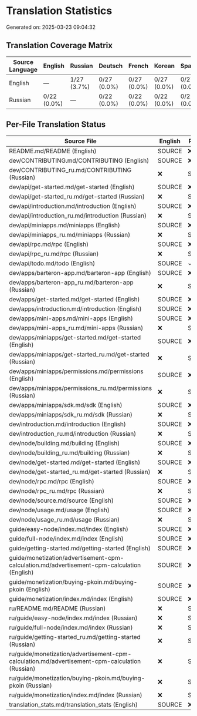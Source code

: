 # Translation Statistics

Generated on: 2025-03-23 09:04:32

## Translation Coverage Matrix

| Source Language | English | Russian | Deutsch | French | Korean | Spanish | Italiano | Chinese | Total Files |
|----------------|-------|-------|-------|------|------|-------|--------|-------|--------------|
| English | — | 1/27 (3.7%) | 0/27 (0.0%) | 0/27 (0.0%) | 0/27 (0.0%) | 0/27 (0.0%) | 0/27 (0.0%) | 0/27 (0.0%) | 27 |
| Russian | 0/22 (0.0%) | — | 0/22 (0.0%) | 0/22 (0.0%) | 0/22 (0.0%) | 0/22 (0.0%) | 0/22 (0.0%) | 0/22 (0.0%) | 22 |

## Per-File Translation Status

| Source File | English | Russian | Deutsch | French | Korean | Spanish | Italiano | Chinese |
|-------------|-------|-------|-------|------|------|-------|--------|-------|
| README.md/README (English) | SOURCE | ❌ | ❌ | ❌ | ❌ | ❌ | ❌ | ❌ |
| dev/CONTRIBUTING.md/CONTRIBUTING (English) | SOURCE | ❌ | ❌ | ❌ | ❌ | ❌ | ❌ | ❌ |
| dev/CONTRIBUTING_ru.md/CONTRIBUTING (Russian) | ❌ | SOURCE | ❌ | ❌ | ❌ | ❌ | ❌ | ❌ |
| dev/api/get-started.md/get-started (English) | SOURCE | ❌ | ❌ | ❌ | ❌ | ❌ | ❌ | ❌ |
| dev/api/get-started_ru.md/get-started (Russian) | ❌ | SOURCE | ❌ | ❌ | ❌ | ❌ | ❌ | ❌ |
| dev/api/introduction.md/introduction (English) | SOURCE | ❌ | ❌ | ❌ | ❌ | ❌ | ❌ | ❌ |
| dev/api/introduction_ru.md/introduction (Russian) | ❌ | SOURCE | ❌ | ❌ | ❌ | ❌ | ❌ | ❌ |
| dev/api/miniapps.md/miniapps (English) | SOURCE | ❌ | ❌ | ❌ | ❌ | ❌ | ❌ | ❌ |
| dev/api/miniapps_ru.md/miniapps (Russian) | ❌ | SOURCE | ❌ | ❌ | ❌ | ❌ | ❌ | ❌ |
| dev/api/rpc.md/rpc (English) | SOURCE | ❌ | ❌ | ❌ | ❌ | ❌ | ❌ | ❌ |
| dev/api/rpc_ru.md/rpc (Russian) | ❌ | SOURCE | ❌ | ❌ | ❌ | ❌ | ❌ | ❌ |
| dev/api/todo.md/todo (English) | SOURCE | ✓ | ❌ | ❌ | ❌ | ❌ | ❌ | ❌ |
| dev/apps/barteron-app.md/barteron-app (English) | SOURCE | ❌ | ❌ | ❌ | ❌ | ❌ | ❌ | ❌ |
| dev/apps/barteron-app_ru.md/barteron-app (Russian) | ❌ | SOURCE | ❌ | ❌ | ❌ | ❌ | ❌ | ❌ |
| dev/apps/get-started.md/get-started (English) | SOURCE | ❌ | ❌ | ❌ | ❌ | ❌ | ❌ | ❌ |
| dev/apps/introduction.md/introduction (English) | SOURCE | ❌ | ❌ | ❌ | ❌ | ❌ | ❌ | ❌ |
| dev/apps/mini-apps.md/mini-apps (English) | SOURCE | ❌ | ❌ | ❌ | ❌ | ❌ | ❌ | ❌ |
| dev/apps/mini-apps_ru.md/mini-apps (Russian) | ❌ | SOURCE | ❌ | ❌ | ❌ | ❌ | ❌ | ❌ |
| dev/apps/miniapps/get-started.md/get-started (English) | SOURCE | ❌ | ❌ | ❌ | ❌ | ❌ | ❌ | ❌ |
| dev/apps/miniapps/get-started_ru.md/get-started (Russian) | ❌ | SOURCE | ❌ | ❌ | ❌ | ❌ | ❌ | ❌ |
| dev/apps/miniapps/permissions.md/permissions (English) | SOURCE | ❌ | ❌ | ❌ | ❌ | ❌ | ❌ | ❌ |
| dev/apps/miniapps/permissions_ru.md/permissions (Russian) | ❌ | SOURCE | ❌ | ❌ | ❌ | ❌ | ❌ | ❌ |
| dev/apps/miniapps/sdk.md/sdk (English) | SOURCE | ❌ | ❌ | ❌ | ❌ | ❌ | ❌ | ❌ |
| dev/apps/miniapps/sdk_ru.md/sdk (Russian) | ❌ | SOURCE | ❌ | ❌ | ❌ | ❌ | ❌ | ❌ |
| dev/introduction.md/introduction (English) | SOURCE | ❌ | ❌ | ❌ | ❌ | ❌ | ❌ | ❌ |
| dev/introduction_ru.md/introduction (Russian) | ❌ | SOURCE | ❌ | ❌ | ❌ | ❌ | ❌ | ❌ |
| dev/node/building.md/building (English) | SOURCE | ❌ | ❌ | ❌ | ❌ | ❌ | ❌ | ❌ |
| dev/node/building_ru.md/building (Russian) | ❌ | SOURCE | ❌ | ❌ | ❌ | ❌ | ❌ | ❌ |
| dev/node/get-started.md/get-started (English) | SOURCE | ❌ | ❌ | ❌ | ❌ | ❌ | ❌ | ❌ |
| dev/node/get-started_ru.md/get-started (Russian) | ❌ | SOURCE | ❌ | ❌ | ❌ | ❌ | ❌ | ❌ |
| dev/node/rpc.md/rpc (English) | SOURCE | ❌ | ❌ | ❌ | ❌ | ❌ | ❌ | ❌ |
| dev/node/rpc_ru.md/rpc (Russian) | ❌ | SOURCE | ❌ | ❌ | ❌ | ❌ | ❌ | ❌ |
| dev/node/source.md/source (English) | SOURCE | ❌ | ❌ | ❌ | ❌ | ❌ | ❌ | ❌ |
| dev/node/usage.md/usage (English) | SOURCE | ❌ | ❌ | ❌ | ❌ | ❌ | ❌ | ❌ |
| dev/node/usage_ru.md/usage (Russian) | ❌ | SOURCE | ❌ | ❌ | ❌ | ❌ | ❌ | ❌ |
| guide/easy-node/index.md/index (English) | SOURCE | ❌ | ❌ | ❌ | ❌ | ❌ | ❌ | ❌ |
| guide/full-node/index.md/index (English) | SOURCE | ❌ | ❌ | ❌ | ❌ | ❌ | ❌ | ❌ |
| guide/getting-started.md/getting-started (English) | SOURCE | ❌ | ❌ | ❌ | ❌ | ❌ | ❌ | ❌ |
| guide/monetization/advertisement-cpm-calculation.md/advertisement-cpm-calculation (English) | SOURCE | ❌ | ❌ | ❌ | ❌ | ❌ | ❌ | ❌ |
| guide/monetization/buying-pkoin.md/buying-pkoin (English) | SOURCE | ❌ | ❌ | ❌ | ❌ | ❌ | ❌ | ❌ |
| guide/monetization/index.md/index (English) | SOURCE | ❌ | ❌ | ❌ | ❌ | ❌ | ❌ | ❌ |
| ru/README.md/README (Russian) | ❌ | SOURCE | ❌ | ❌ | ❌ | ❌ | ❌ | ❌ |
| ru/guide/easy-node/index.md/index (Russian) | ❌ | SOURCE | ❌ | ❌ | ❌ | ❌ | ❌ | ❌ |
| ru/guide/full-node/index.md/index (Russian) | ❌ | SOURCE | ❌ | ❌ | ❌ | ❌ | ❌ | ❌ |
| ru/guide/getting-started_ru.md/getting-started (Russian) | ❌ | SOURCE | ❌ | ❌ | ❌ | ❌ | ❌ | ❌ |
| ru/guide/monetization/advertisement-cpm-calculation.md/advertisement-cpm-calculation (Russian) | ❌ | SOURCE | ❌ | ❌ | ❌ | ❌ | ❌ | ❌ |
| ru/guide/monetization/buying-pkoin.md/buying-pkoin (Russian) | ❌ | SOURCE | ❌ | ❌ | ❌ | ❌ | ❌ | ❌ |
| ru/guide/monetization/index.md/index (Russian) | ❌ | SOURCE | ❌ | ❌ | ❌ | ❌ | ❌ | ❌ |
| translation_stats.md/translation_stats (English) | SOURCE | ❌ | ❌ | ❌ | ❌ | ❌ | ❌ | ❌ |
